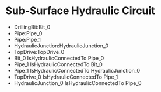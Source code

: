 # Sub-Surface Hydraulic Circuit
- DrillingBit:Bit_0
- Pipe:Pipe_0
- Pipe:Pipe_1
- HydraulicJunction:HydraulicJunction_0
- TopDrive:TopDrive_0
- Bit_0 IsHydraulicConnectedTo Pipe_0
- Pipe_1 IsHydraulicConnectedTo Bit_0
- Pipe_1 IsHydraulicConnectedTo HydraulicJunction_0
- TopDrive_0 IsHydraulicConnectedTo Pipe_1
- HydraulicJunction_0 IsHydraulicConnectedTo Pipe_0
